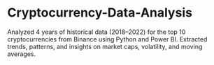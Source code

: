 # Cryptocurrency-Data-Analysis
Analyzed 4 years of historical data (2018–2022) for the top 10 cryptocurrencies from Binance using Python and Power BI. Extracted trends, patterns, and insights on market caps, volatility, and moving averages.
